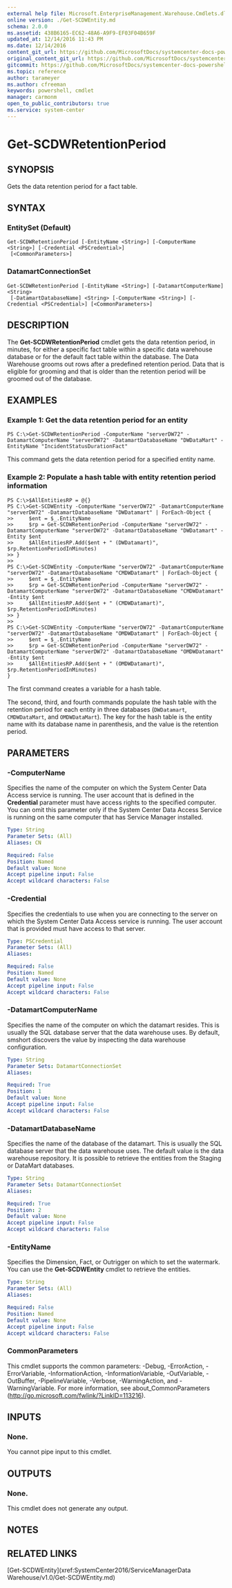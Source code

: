 ```yaml
---
external help file: Microsoft.EnterpriseManagement.Warehouse.Cmdlets.dll-Help.xml
online version: ./Get-SCDWEntity.md
schema: 2.0.0
ms.assetid: 438B6165-EC62-48A6-A9F9-EF03F04B659F
updated_at: 12/14/2016 11:43 PM
ms.date: 12/14/2016
content_git_url: https://github.com/MicrosoftDocs/systemcenter-docs-powershell/blob/master/systemcenter-cmdlets/SystemCenter2016/ServiceManagerData%20Warehouse/v1.0/Get-SCDWRetentionPeriod.md
original_content_git_url: https://github.com/MicrosoftDocs/systemcenter-docs-powershell/blob/master/systemcenter-cmdlets/SystemCenter2016/ServiceManagerData%20Warehouse/v1.0/Get-SCDWRetentionPeriod.md
gitcommit: https://github.com/MicrosoftDocs/systemcenter-docs-powershell/blob/96cd9bd2780eb6b78c540fa00d3b8a4313e3ed40/systemcenter-cmdlets/SystemCenter2016/ServiceManagerData%20Warehouse/v1.0/Get-SCDWRetentionPeriod.md
ms.topic: reference
author: tarameyer
ms.author: cfreeman
keywords: powershell, cmdlet
manager: carmonm
open_to_public_contributors: true
ms.service: system-center
---
```


# Get-SCDWRetentionPeriod

## SYNOPSIS
Gets the data retention period for a fact table.

## SYNTAX

### EntitySet (Default)
```
Get-SCDWRetentionPeriod [-EntityName <String>] [-ComputerName <String>] [-Credential <PSCredential>]
 [<CommonParameters>]
```

### DatamartConnectionSet
```
Get-SCDWRetentionPeriod [-EntityName <String>] [-DatamartComputerName] <String>
 [-DatamartDatabaseName] <String> [-ComputerName <String>] [-Credential <PSCredential>] [<CommonParameters>]
```

## DESCRIPTION
The **Get-SCDWRetentionPeriod** cmdlet gets the data retention period, in minutes, for either a specific fact table within a specific data warehouse database or for the default fact table within the database. 
The Data Warehouse grooms out rows after a predefined retention period.
Data that is eligible for grooming and that is older than the retention period will be groomed out of the database.

## EXAMPLES

### Example 1: Get the data retention period for an entity
```
PS C:\>Get-SCDWRetentionPeriod -ComputerName "serverDW72" -DatamartComputerName "serverDW72" -DatamartDatabaseName "DWDataMart" -EntityName "IncidentStatusDurationFact"
```

This command gets the data retention period for a specified entity name.

### Example 2: Populate a hash table with entity retention period information
```
PS C:\>$AllEntitiesRP = @{}
PS C:\>Get-SCDWEntity -ComputerName "serverDW72" -DatamartComputerName "serverDW72" -DatamartDatabaseName "DWDatamart" | ForEach-Object {
>>     $ent = $_.EntityName
>>     $rp = Get-SCDWRetentionPeriod -ComputerName "serverDW72" -DatamartComputerName "serverDW72" -DatamartDatabaseName "DWDatamart" -Entity $ent
>>     $AllEntitiesRP.Add($ent + " (DWDatamart)", $rp.RetentionPeriodInMinutes)
>> }
>>
PS C:\>Get-SCDWEntity -ComputerName "serverDW72" -DatamartComputerName "serverDW72" -DatamartDatabaseName "CMDWDatamart" | ForEach-Object {
>>     $ent = $_.EntityName
>>     $rp = Get-SCDWRetentionPeriod -ComputerName "serverDW72" -DatamartComputerName "serverDW72" -DatamartDatabaseName "CMDWDatamart" -Entity $ent
>>     $AllEntitiesRP.Add($ent + " (CMDWDatamart)", $rp.RetentionPeriodInMinutes)
>> }
>>
PS C:\>Get-SCDWEntity -ComputerName "serverDW72" -DatamartComputerName "serverDW72" -DatamartDatabaseName "OMDWDatamart" | ForEach-Object {
>>     $ent = $_.EntityName
>>     $rp = Get-SCDWRetentionPeriod -ComputerName "serverDW72" -DatamartComputerName "serverDW72" -DatamartDatabaseName "OMDWDatamart" -Entity $ent
>>     $AllEntitiesRP.Add($ent + " (OMDWDatamart)", $rp.RetentionPeriodInMinutes)
}
```

The first command creates a variable for a hash table.

The second, third, and fourth commands populate the hash table with the retention period for each entity in three databases (`DWDatamart`, `CMDWDataMart`, and `OMDWDataMart`).
The key for the hash table is the entity name with its database name in parenthesis, and the value is the retention period.

## PARAMETERS

### -ComputerName
Specifies the name of the computer on which the System Center Data Access service is running.
The user account that is defined in the **Credential** parameter must have access rights to the specified computer.
You can omit this parameter only if the System Center Data Access Service is running on the same computer that has Service Manager installed.

```yaml
Type: String
Parameter Sets: (All)
Aliases: CN

Required: False
Position: Named
Default value: None
Accept pipeline input: False
Accept wildcard characters: False
```

### -Credential
Specifies the credentials to use when you are connecting to the server on which the System Center Data Access service is running.
The user account that is provided must have access to that server.

```yaml
Type: PSCredential
Parameter Sets: (All)
Aliases: 

Required: False
Position: Named
Default value: None
Accept pipeline input: False
Accept wildcard characters: False
```

### -DatamartComputerName
Specifies the name of the computer on which the datamart resides.
This is usually the SQL database server that the data warehouse uses.
By default, smshort discovers the value by inspecting the data warehouse configuration.

```yaml
Type: String
Parameter Sets: DatamartConnectionSet
Aliases: 

Required: True
Position: 1
Default value: None
Accept pipeline input: False
Accept wildcard characters: False
```

### -DatamartDatabaseName
Specifies the name of the database of the datamart.
This is usually the SQL database server that the data warehouse uses.
The default value is the data warehouse repository.
It is possible to retrieve the entities from the Staging or DataMart databases.

```yaml
Type: String
Parameter Sets: DatamartConnectionSet
Aliases: 

Required: True
Position: 2
Default value: None
Accept pipeline input: False
Accept wildcard characters: False
```

### -EntityName
Specifies the Dimension, Fact, or Outrigger on which to set the watermark.
You can use the **Get-SCDWEntity** cmdlet to retrieve the entities.

```yaml
Type: String
Parameter Sets: (All)
Aliases: 

Required: False
Position: Named
Default value: None
Accept pipeline input: False
Accept wildcard characters: False
```

### CommonParameters
This cmdlet supports the common parameters: -Debug, -ErrorAction, -ErrorVariable, -InformationAction, -InformationVariable, -OutVariable, -OutBuffer, -PipelineVariable, -Verbose, -WarningAction, and -WarningVariable. For more information, see about_CommonParameters (http://go.microsoft.com/fwlink/?LinkID=113216).

## INPUTS

### None.
You cannot pipe input to this cmdlet.

## OUTPUTS

### None.
This cmdlet does not generate any output.

## NOTES

## RELATED LINKS

[Get-SCDWEntity](xref:SystemCenter2016/ServiceManagerData Warehouse/v1.0/Get-SCDWEntity.md)

